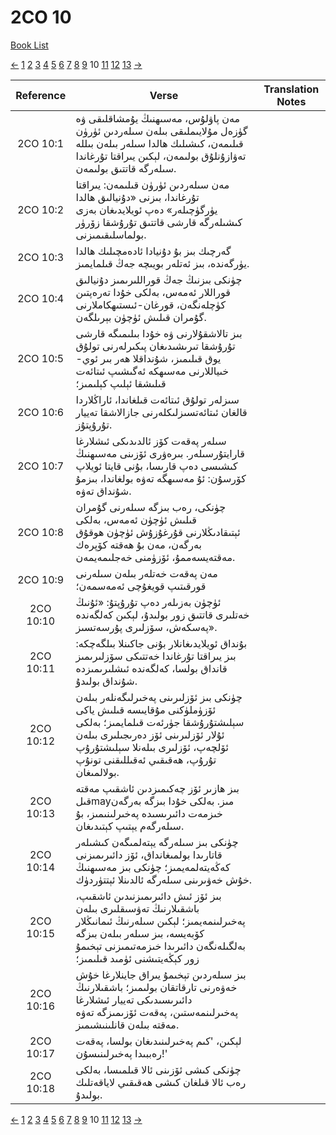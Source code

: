 # 2CO 10
[Book List](../README.md)

[<-](./chapter_9.md) [1](./chapter_1.md) [2](./chapter_2.md) [3](./chapter_3.md) [4](./chapter_4.md) [5](./chapter_5.md) [6](./chapter_6.md) [7](./chapter_7.md) [8](./chapter_8.md) [9](./chapter_9.md) 10 [11](./chapter_11.md) [12](./chapter_12.md) [13](./chapter_13.md) [->](./chapter_11.md)

| Reference | Verse | Translation Notes |
|:---------:|-------|-------------------|
|2CO 10:1|مەن پاۋلۇس، مەسىھنىڭ يۇمشاقلىقى ۋە گۈزەل مۇلايىملىقى بىلەن سىلەردىن ئۈرۈن قىلىمەن، كىشىلىك ھالدا سىلەر بىلەن بىللە تەۋازۇنلۇق بولىمەن، لېكىن يىراقتا تۇرغاندا سىلەرگە قاتتىق بولىمەن.||
|2CO 10:2|مەن سىلەردىن ئۈرۈن قىلىمەن: يىراقتا تۇرغاندا، بىزنى «دۇنيالىق ھالدا يۈرگۈچىلەر» دەپ ئويلايدىغان بەزى كىشىلەرگە قارشى قاتتىق تۇرۇشقا زۆرۈر بولماسلىقىمىزنى.||
|2CO 10:3|گەرچىك بىز بۇ دۇنيادا ئادەمچىلىك ھالدا يۈرگەندە، بىز ئەتلەر بويىچە جەڭ قىلمايمىز.||
|2CO 10:4|چۈنكى بىزنىڭ جەڭ قوراللىرىمىز دۇنيالىق قوراللار ئەمەس، بەلكى خۇدا تەرەپتىن كۈچلەنگەن، قورغان-ئىستىھكاملارنى گۇمران قىلىش ئۈچۈن بېرىلگەن.||
|2CO 10:5|بىز تالاشقۇلارنى ۋە خۇدا بىلىمىگە قارشى تۇرۇشقا تىرىشىدىغان پىكىرلەرنى تولۇق يوق قىلىمىز، شۇنداقلا ھەر بىر ئوي-خىياللارنى مەسىھكە ئەگىشىپ ئىتائەت قىلىشقا ئېلىپ كېلىمىز؛||
|2CO 10:6|سىزلەر تولۇق ئىتائەت قىلغاندا، ئاراڭلاردا قالغان ئىتائەتسىزلىكلەرنى جازالاشقا تەييار تۇرۇپتۇز.||
|2CO 10:7|سىلەر پەقەت كۆز ئالدىدىكى ئىشلارغا قارايتۇرسىلەر. بىرەۋرى ئۆزىنى مەسىھنىڭ كىشىسى دەپ قارىسا، بۇنى قايتا ئويلاپ كۆرسۇن: ئۇ مەسىھگە تەۋە بولغاندا، بىزمۇ شۇنداق تەۋە.||
|2CO 10:8|چۈنكى، رەب بىزگە سىلەرنى گۇمران قىلىش ئۈچۈن ئەمەس، بەلكى ئېتىقادىڭلارنى قۇرغۇزۇش ئۈچۈن ھوقۇق بەرگەن، مەن بۇ ھەقتە كۆپرەك مەقتەيسەممۇ، ئۆزۈمنى خەجلىمەيمەن.||
|2CO 10:9|مەن پەقەت خەتلەر بىلەن سىلەرنى قورقىتىپ قويغۇچى ئەمەسمەن؛||
|2CO 10:10|ئۈچۈن بەزىلەر دەپ تۇرۇپتۇ: «ئۇنىڭ خەتلىرى قاتتىق زور بولىدۇ، لېكىن كەلگەندە پەسكەش، سۆزلىرى پۇرسەتسىز».||
|2CO 10:11|بۇنداق ئويلايدىغانلار بۇنى جاكىنلا بىلگەچكە: بىز يىراقتا تۇرغاندا خەتتىكى سۆزلىرىمىز قانداق بولسا، كەلگەندە ئىشلىرىمىزدە شۇنداق بولىدۇ.||
|2CO 10:12|چۈنكى بىز ئۆزلىرىنى پەخىرلىگەنلەر بىلەن ئۆزۈملۈكنى مۇقايىسە قىلىش ياكى سېلىشتۇرۇشقا جۈرئەت قىلمايمىز؛ بەلكى ئۇلار ئۆزلىرىنى ئۆز دەرىجىلىرى بىلەن ئۆلچەپ، ئۆزلىرى بىلەنلا سېلىشتۇرۇپ تۇرۇپ، ھەقىقىي ئەقىللىقنى تونۇپ بولالمىغان.||
|2CO 10:13|بىز ھازىر ئۆز چەكىمىزدىن ئاشقىپ مەقتە قىلmayمىز. بەلكى خۇدا بىزگە بەرگەن خىزمەت دائىرىسىدە پەخىرلىنىمىز، بۇ سىلەرگەم يېتىپ كېتىدىغان.||
|2CO 10:14|چۈنكى بىز سىلەرگە يېتەلمىگەن كىشىلەر قاتارىدا بولمىغانداق، ئۆز دائىرىمىزنى كەڭەيتەلمەيمىز؛ چۈنكى بىز مەسىھنىڭ خۇش خەۋىرىنى سىلەرگە ئالدىنلا ئېتتۈردۈك.||
|2CO 10:15|بىز ئۆز ئىش دائىرىمىزنىدىن ئاشقىپ، باشقىلارنىڭ تەۋسىقلىرى بىلەن پەخىرلىنمەيمىز؛ لېكىن سىلەرنىڭ ئىمانىڭلار كۆبەيسە، بىز سىلەر بىلەن بىزگە بەلگىلەنگەن دائىرىدا خىزمەتىمىزنى تېخىمۇ زور كېڭەيتىشنى ئۈمىد قىلىمىز؛||
|2CO 10:16|بىز سىلەردىن تېخىمۇ يىراق جاينلارغا خۇش خەۋەرنى تارقاتقان بولىمىز؛ باشقىلارنىڭ دائىرىسىدىكى تەييار ئىشلارغا پەخىرلىنمەستىن، پەقەت ئۆزىمىزگە تەۋە مەقتە بىلەن قانلىنىشىمىز.||
|2CO 10:17|لېكىن، 'كىم پەخىرلىنىدىغان بولسا، پەقەت رەببىدا پەخىرلىنىسۇن!'||
|2CO 10:18|چۈنكى كىشى ئۆزىنى ئالا قىلمىسا، بەلكى رەب ئالا قىلغان كىشى ھەقىقىي لاياقەتلىك بولىدۇ.||


[<-](./chapter_9.md) [1](./chapter_1.md) [2](./chapter_2.md) [3](./chapter_3.md) [4](./chapter_4.md) [5](./chapter_5.md) [6](./chapter_6.md) [7](./chapter_7.md) [8](./chapter_8.md) [9](./chapter_9.md) 10 [11](./chapter_11.md) [12](./chapter_12.md) [13](./chapter_13.md) [->](./chapter_11.md)